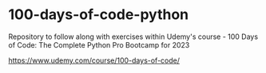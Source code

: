 # 100-days-of-code-python
Repository to follow along with exercises within Udemy's course - 100 Days of Code: The Complete Python Pro Bootcamp for 2023 

https://www.udemy.com/course/100-days-of-code/